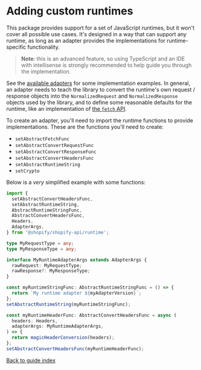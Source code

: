 # Adding custom runtimes

This package provides support for a set of JavaScript runtimes, but it won't cover all possible use cases.
It's designed in a way that can support any runtime, as long as an adapter provides the implementations for runtime-specific functionality.

> **Note**: this is an advanced feature, so using TypeScript and an IDE with intellisense is strongly recommended to help guide you through the implementation.

See the [available adapters](../../adapters/) for some implementation examples.
In general, an adapter needs to teach the library to convert the runtime's own request / response objects into the `NormalizedRequest` and `NormalizedResponse` objects used by the library, and to define some reasonable defaults for the runtime, like an implementation of [the `fetch` API](https://developer.mozilla.org/en-US/docs/Web/API/Fetch_API).

To create an adapter, you'll need to import the runtime functions to provide implementations.
These are the functions you'll need to create:

- `setAbstractFetchFunc`
- `setAbstractConvertRequestFunc`
- `setAbstractConvertResponseFunc`
- `setAbstractConvertHeadersFunc`
- `setAbstractRuntimeString`
- `setCrypto`

Below is a _very_ simplified example with some functions:

```ts
import {
  setAbstractConvertHeadersFunc,
  setAbstractRuntimeString,
  AbstractRuntimeStringFunc,
  AbstractConvertHeadersFunc,
  Headers,
  AdapterArgs,
} from '@shopify/shopify-api/runtime';

type MyRequestType = any;
type MyResponseType = any;

interface MyRuntimeAdapterArgs extends AdapterArgs {
  rawRequest: MyRequestType;
  rawResponse?: MyResponseType;
}

const myRuntimeStringFunc: AbstractRuntimeStringFunc = () => {
  return `My runtime adapter ${myAdapterVersion}`;
};
setAbstractRuntimeString(myRuntimeStringFunc);

const myRuntimeHeaderFunc: AbstractConvertHeadersFunc = async (
  headers: Headers,
  adapterArgs: MyRuntimeAdapterArgs,
) => {
  return magicHeaderConversion(headers);
};
setAbstractConvertHeadersFunc(myRuntimeHeaderFunc);
```

[Back to guide index](../../README.md#features)
